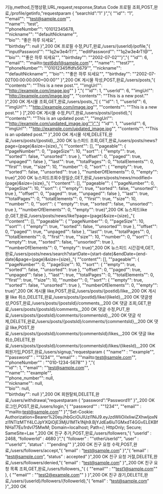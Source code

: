 기능,method,진행상황,URL,request,response,Status Code
프로필 조회,POST,완료,/profile/getinfo,"requestparam
{
”searchId”:”1”
}","{    ""id"": “1”,    
     ""email"": ""test@sample.com"",         
     ""name"": “test”,    
     ""phoneNumber"": “01012345678,    
     ""nickname"": ""defaultNickname"",         
     ""bio"": “좋은 하루 되세요”,    
     ""birthday"": null
}",200 OK
프로필 수정,PUT,완료,/users/{userId}/pofile,"{    ""inputPassword"": ""1q2w3e4rT!"",    ""editPassword"": ""1q2w3e4rT!@"",    ""bio"": ""좋은 하루 되세요"",    ""birthday"": ""2002-07-02""}","{
""id"": 6,
""email"": ""mailto:test6dsf@sample.com"",
""name"": ""test7"",
""phoneNumber"": ""01012345ffdfs5679"",
""nickname"": ""defaultNickname"",
""bio"": ""좋은 하루 되세요"",
""birthday"": ""2002-07-02T00:00:00.000+00:00""
}",200 OK
게시물 작성,POST,완료,/users/posts,"{
""contents"": ""This is a new post."",
""imgUrl"": ""http://example.com/image.jpg""
}
","{
""id"": 1,
""userId"": 6,
""imgUrl"": ""http://example.com/image.jpg"",
""contents"": ""This is a new post.""
}",200 OK
게시물 조회,GET,완료,/users/posts,,"[
{
""id"": 1,
""userId"": 6,
""imgUrl"": ""http://example.com/image.jpg"",
""contents"": ""This is a new post.""
}
]",200 OK
게시물 수정,PUT,완료,/users/posts/{postid},"{  ""contents"": ""This is an updated post."",  ""imgUrl"": ""http://example.com/updated_image.jpg""}","{
""id"": 1,
""userId"": 6,
""imgUrl"": ""http://example.com/updated_image.jpg"",
""contents"": ""This is an updated post.""
}",200 OK
게시물 삭제,DELETE,완료,/users/posts/{postid},,,200 OK
뉴스피드 조회,GET,완료,/users/posts/news?page={page}&size={size},,"{    ""content"": [],    ""pageable"": {        ""pageNumber"": 0,        ""pageSize"": 10,        ""sort"": {            ""empty"": true,            ""sorted"": false,            ""unsorted"": true        },        ""offset"": 0,        ""paged"": true,        ""unpaged"": false    },    ""last"": true,    ""totalPages"": 0,    ""totalElements"": 0,    ""first"": true,    ""size"": 10,    ""number"": 0,    ""sort"": {        ""empty"": true,        ""sorted"": false,        ""unsorted"": true    },    ""numberOfElements"": 0,    ""empty"": true}",200 OK
뉴스피드조회수정일순,GET,완료,/users/posts/news/modified={page}&size={size},,"{    ""content"": [],    ""pageable"": {        ""pageNumber"": 0,        ""pageSize"": 10,        ""sort"": {            ""empty"": true,            ""sorted"": false,            ""unsorted"": true        },        ""offset"": 0,        ""paged"": true,        ""unpaged"": false    },    ""last"": true,    ""totalPages"": 0,    ""totalElements"": 0,    ""first"": true,    ""size"": 10,    ""number"": 0,    ""sort"": {        ""empty"": true,        ""sorted"": false,        ""unsorted"": true    },    ""numberOfElements"": 0,    ""empty"": true}",200 OK
뉴스피드like순,GET,완료,/users/posts/news/like?page={page}&size={size},,"{    ""content"": [],    ""pageable"": {        ""pageNumber"": 0,        ""pageSize"": 10,        ""sort"": {            ""empty"": true,            ""sorted"": false,            ""unsorted"": true        },        ""offset"": 0,        ""paged"": true,        ""unpaged"": false    },    ""last"": true,    ""totalPages"": 0,    ""totalElements"": 0,    ""first"": true,    ""size"": 10,    ""number"": 0,    ""sort"": {        ""empty"": true,        ""sorted"": false,        ""unsorted"": true    },    ""numberOfElements"": 0,    ""empty"": true}",200 OK
뉴스피드 시간검색,GET,완료,/users/posts/news/search?startDate={start-date}&endDate={end-date}&page={page}&size={size},,"{    ""content"": [],    ""pageable"": {        ""pageNumber"": 0,        ""pageSize"": 10,        ""sort"": {            ""empty"": true,            ""sorted"": false,            ""unsorted"": true        },        ""offset"": 0,        ""paged"": true,        ""unpaged"": false    },    ""last"": true,    ""totalPages"": 0,    ""totalElements"": 0,    ""first"": true,    ""size"": 10,    ""number"": 0,    ""sort"": {        ""empty"": true,        ""sorted"": false,        ""unsorted"": true    },    ""numberOfElements"": 0,    ""empty"": true}",200 OK
게시물 like,POST,완료,/users/posts/{postId}/like,,,200 OK
게시물 like 취소,DELETE,완료,/users/posts/{postId}/like/{likeId},,,200 OK
댓글생성,POST,완료,/users/posts/{postsId}/comments,,,200 OK
댓글 조회,GET,완료,/users/posts/{postsId}/comments,,,200 OK
댓글 수정,PUT,완료,/users/posts/{postsId}/comments/{commentsId},,,200 OK
댓글 삭제,DELETE,완료,/users/posts/{postsId}/comments/{commentsId},,,200 OK
댓글 like,POST,완료,/users/posts/{postsId}/comments/{commentsId}/likes,,,200 OK
댓글 like 취소,DELETE,완료,/users/posts/{postsId}/comments/{commentsId}/likes/{likesId},,,200 OK
회원가입,POST,완료,/users/signup,"requestparam
{
    ""name"" : ""example"",
    ""password"" : ""1234"",
    ""email"" : ""mailto:test@sample.com"",
    ""phoneNumber"" : ""010-1234-5678""
} ","{    
    ""id"": 1,    ""email"": ""test@sample.com"",                                                   
    ""name"": ""example"",    
    ""phone_number"": null,    
    ""nickname"": null,    
    ""bio"": null,    
    ""birthday"": null
}",200 OK
회원탈퇴,DELETE,완료,/users/withdrawal,"requestparam
{
    “password”:”Password1!”
}",,200 OK
로그인,POST,완료,/users/login,"{
    ""password"" : ""1234"",
    ""email"" : ""mailto:test@sample.com""
}","Set-Cookie: Authorization=Bearer%20eyJhbGciOiJIUzI1NiJ9.eyJzdWIiOiIxIiwiZXhwIjoxNzI1NTIzMTY4LCJpYXQiOjE3MjU1MTk1Njh9.BjYJdEa6luTGMxdT4GGvELEKBfNHaT7Eu1rdvI75MwM; Domain=localhost; Path=/; HttpOnly; Secure; SameSite=Lax
",200 OK
친구 추가,POST,완료,/users/followers,"{
         “userId” : 2468,
         “followerId” : 4680
}","{
	”follower” : ""otherUserId"",
	”user” : ""userId"",
	”status” : ""pending""
}",200 OK
친구 요청 수락,POST,완료,/users/followers/accept,"{
        ”email” : “test@sample.com”
}","{
        ”email” : “test@sample.com”,
        “status” : accepted”
}",200 OK
친구 요청 거절,DELETE,완료,/users/followers/denied,"{
        ”email” : “test@sample.com”
}",,200 OK
친구 요청 목록 조회,GET,완료,/users/followers,,"{
    {
           ""email"" : ""test1@sample.com""
     },
    {
            ""email"" : ""test2@example.com""
     }
}",200 OK
친구 끊기,DELETE,완료,/users/{userId}/followers/{followerId},"{
        ”email” : “test@sample.com”
}",,200 OK

